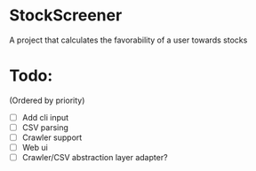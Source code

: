 # StockScreener

A project that calculates the favorability of a user towards stocks

# Todo:
(Ordered by priority)
- [ ] Add cli input
- [ ] CSV parsing
- [ ] Crawler support
- [ ] Web ui
- [ ] Crawler/CSV abstraction layer adapter?
